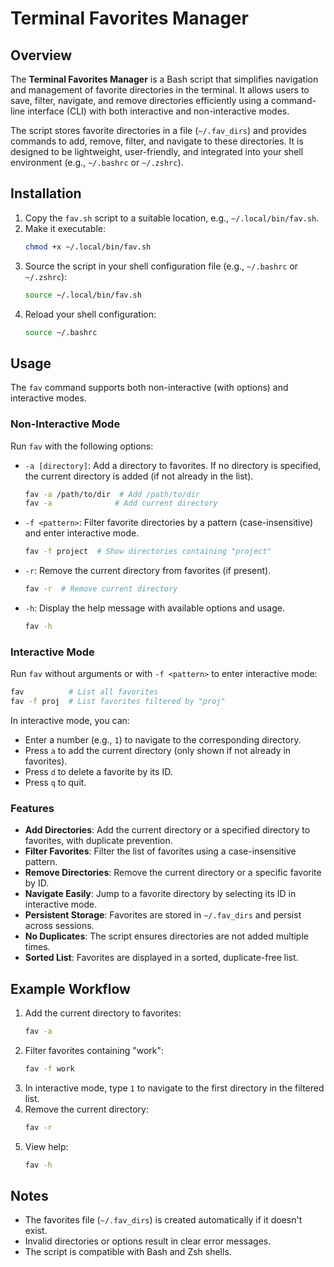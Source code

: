 # Terminal Favorites Manager

## Overview
The **Terminal Favorites Manager** is a Bash script that simplifies navigation and management of favorite directories in the terminal. It allows users to save, filter, navigate, and remove directories efficiently using a command-line interface (CLI) with both interactive and non-interactive modes.

The script stores favorite directories in a file (`~/.fav_dirs`) and provides commands to add, remove, filter, and navigate to these directories. It is designed to be lightweight, user-friendly, and integrated into your shell environment (e.g., `~/.bashrc` or `~/.zshrc`).

## Installation
1. Copy the `fav.sh` script to a suitable location, e.g., `~/.local/bin/fav.sh`.
2. Make it executable:
   ```bash
   chmod +x ~/.local/bin/fav.sh
   ```
3. Source the script in your shell configuration file (e.g., `~/.bashrc` or `~/.zshrc`):
   ```bash
   source ~/.local/bin/fav.sh
   ```
4. Reload your shell configuration:
   ```bash
   source ~/.bashrc
   ```

## Usage
The `fav` command supports both non-interactive (with options) and interactive modes.

### Non-Interactive Mode
Run `fav` with the following options:

- `-a [directory]`: Add a directory to favorites. If no directory is specified, the current directory is added (if not already in the list).
  ```bash
  fav -a /path/to/dir  # Add /path/to/dir
  fav -a              # Add current directory
  ```
- `-f <pattern>`: Filter favorite directories by a pattern (case-insensitive) and enter interactive mode.
  ```bash
  fav -f project  # Show directories containing "project"
  ```
- `-r`: Remove the current directory from favorites (if present).
  ```bash
  fav -r  # Remove current directory
  ```
- `-h`: Display the help message with available options and usage.
  ```bash
  fav -h
  ```

### Interactive Mode
Run `fav` without arguments or with `-f <pattern>` to enter interactive mode:
```bash
fav          # List all favorites
fav -f proj  # List favorites filtered by "proj"
```

In interactive mode, you can:
- Enter a number (e.g., `1`) to navigate to the corresponding directory.
- Press `a` to add the current directory (only shown if not already in favorites).
- Press `d` to delete a favorite by its ID.
- Press `q` to quit.

### Features
- **Add Directories**: Add the current directory or a specified directory to favorites, with duplicate prevention.
- **Filter Favorites**: Filter the list of favorites using a case-insensitive pattern.
- **Remove Directories**: Remove the current directory or a specific favorite by ID.
- **Navigate Easily**: Jump to a favorite directory by selecting its ID in interactive mode.
- **Persistent Storage**: Favorites are stored in `~/.fav_dirs` and persist across sessions.
- **No Duplicates**: The script ensures directories are not added multiple times.
- **Sorted List**: Favorites are displayed in a sorted, duplicate-free list.

## Example Workflow
1. Add the current directory to favorites:
   ```bash
   fav -a
   ```
2. Filter favorites containing "work":
   ```bash
   fav -f work
   ```
3. In interactive mode, type `1` to navigate to the first directory in the filtered list.
4. Remove the current directory:
   ```bash
   fav -r
   ```
5. View help:
   ```bash
   fav -h
   ```

## Notes
- The favorites file (`~/.fav_dirs`) is created automatically if it doesn't exist.
- Invalid directories or options result in clear error messages.
- The script is compatible with Bash and Zsh shells.
